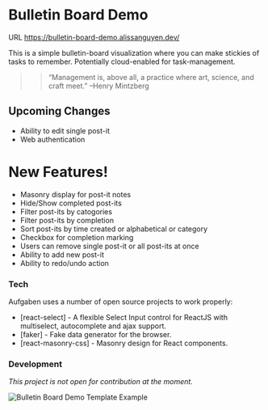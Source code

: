# Bulletin Board Demo

URL https://bulletin-board-demo.alissanguyen.dev/

This is a simple bulletin-board visualization where you can make stickies of tasks to remember. Potentially cloud-enabled for task-management. 

> > “Management is, above all, a practice where art, science, and craft meet.”
> > –Henry Mintzberg

## Upcoming Changes

- Ability to edit single post-it
- Web authentication

# New Features!

- Masonry display for post-it notes
- Hide/Show completed post-its
- Filter post-its by catogories
- Filter post-its by completion
- Sort post-its by time created or alphabetical or category
- Checkbox for completion marking
- Users can remove single post-it or all post-its at once
- Ability to add new post-it
- Ability to redo/undo action

### Tech

Aufgaben uses a number of open source projects to work properly:

- [react-select] - A flexible Select Input control for ReactJS with multiselect, autocomplete and ajax support.
- [faker] - Fake data generator for the browser.
- [react-masonry-css] - Masonry design for React components.


### Development

_This project is not open for contribution at the moment._

![Bulletin Board Demo Template Example](https://imgur.com/ScwX4PL)

